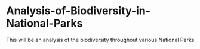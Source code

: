 # Analysis-of-Biodiversity-in-National-Parks
This will be an analysis of the biodiversity throughout various National Parks

